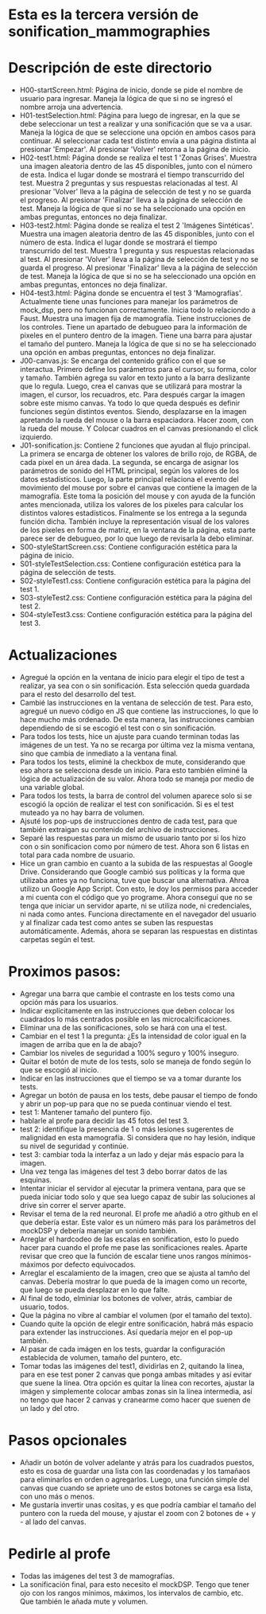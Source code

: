 # Esta es la tercera versión de sonification_mammographies

# Descripción de este directorio

- H00-startScreen.html: Página de inicio, donde se pide el nombre de usuario para ingresar. Maneja 
        la lógica de que si no se ingresó el nombre arroja una advertencia.
- H01-testSelection.html: Página para luego de ingresar, en la que se debe seleccionar un test a 
        realizar y una sonificación que se va a usar. Maneja la lógica de que se seleccione una
        opción en ambos casos para continuar. Al seleccionar cada test distinto envía a una página
        distinta al presionar 'Empezar'. Al presionar 'Volver' retorna a la página de inicio.
- H02-test1.html: Página donde se realiza el test 1 'Zonas Grises'. Muestra una imagen aleatoria 
        dentro de las 45 disponibles, junto con el número de esta. Indica el lugar donde se mostrará
        el tiempo transcurrido del test. Muestra 2 preguntas y sus respuestas relacionadas al test.
        Al presionar 'Volver' lleva a la página de selección de test y no se guarda el progreso. Al
        presionar 'Finalizar' lleva a la página de selección de test. Maneja la lógica de que si no 
        se ha seleccionado una opción en ambas preguntas, entonces no deja finalizar.
- H03-test2.html: Página donde se realiza el test 2 'Imágenes Sintéticas'. Muestra una imagen 
        aleatoria dentro de las 45 disponibles, junto con el número de esta. Indica el lugar donde 
        se mostrará el tiempo transcurrido del test. Muestra 1 pregunta y sus respuestas 
        relacionadas al test. Al presionar 'Volver' lleva a la página de selección de test y no se 
        guarda el progreso. Al presionar 'Finalizar' lleva a la página de selección de test. Maneja 
        la lógica de que si no se ha seleccionado una opción en ambas preguntas, entonces no deja 
        finalizar.
- H04-test3.html: Página donde se encuentra el test 3 'Mamografías'. Actualmente tiene unas 
        funciones para manejar los parámetros de mock_dsp, pero no funcionan 
        correctamente. Inicia todo lo relaciondo a Faust. Muestra una imagen fija de mamografía.
        Tiene instrucciones de los controles. Tiene un apartado de debugueo para la información de
        pixeles en el puntero dentro de la imagen. Tiene una barra para ajustar el tamaño del
        puntero. Maneja la lógica de que si no se ha seleccionado una opción en ambas preguntas, 
        entonces no deja finalizar.
- J00-canvas.js: Se encarga del contenido gráfico con el que se interactua. Primero define los 
        parámetros para el cursor, su forma, color y tamaño. También agrega su valor en texto junto
        a la barra deslizante que lo regula. Luego, crea el canvas que se utilizará para mostrar la
        imagen, el cursor, los recuadros, etc. Para después cargar la imagen sobre este mismo 
        canvas. Ya todo lo que queda después es definir funciones según distintos eventos. Siendo, 
        desplazarse en la imagen apretando la rueda del mouse o la barra espaciadora. Hacer zoom, 
        con la rueda del mouse. Y Colocar cuadros en el canvas presionando el click izquierdo.
- J01-sonification.js: Contiene 2 funciones que ayudan al flujo principal. La primera se encarga de
        obtener los valores de brillo rojo, de RGBA, de cada pixel en un área dada. La segunda, se
        encarga de asignar los parámetros de sonido del HTML principal, según los valores de los
        datos estadísticos. Luego, la parte principal relaciona el evento del movimiento del mouse
        por sobre el canvas que contiene la imagen de la mamografía. Este toma la posición del mouse
        y con ayuda de la función antes mencionada, utiliza los valores de los pixeles para calcular
        los distintos valores estadísticos. Finalmente se los entrega a la segunda función dicha. 
        También incluye la representación visual de los valores de los pixeles en forma de matriz, 
        en la ventana de la página, esta parte parece ser de debugueo, por lo que luego de revisarla
        la debo eliminar.
- S00-styleStartScreen.css: Contiene configuración estética para la página de inicio. 
- S01-styleTestSelection.css: Contiene configuración estética para la página de selección de tests. 
- S02-styleTest1.css: Contiene configuración estética para la página del test 1. 
- S03-styleTest2.css: Contiene configuración estética para la página del test 2. 
- S04-styleTest3.css: Contiene configuración estética para la página del test 3. 

# Actualizaciones

- Agregué la opción en la ventana de inicio para elegir el tipo de test a realizar, ya sea con o 
        sin sonificación. Esta selección queda guardada para el resto del desarrollo del test.
- Cambié las instrucciones en la ventana de selección de test. Para esto, agregué un nuevo código en
        JS que contiene las instrucciones, lo que lo hace mucho más ordenado. De esta manera, las
        instrucciones cambian dependiendo de si se escogió el test con o sin sonificación.
- Para todos los tests, hice un ajuste para cuando terminan todas las imágenes de un test. Ya no se
        recarga por última vez la misma ventana, sino que cambia de inmediato a la ventana final.
- Para todos los tests, eliminé la checkbox de mute, considerando que eso ahora se selecciona desde
        un inicio. Para esto también eliminé la lógica de actualización de su valor. Ahora todo se
        maneja por medio de una variable global.
- Para todos los tests, la barra de control del volumen aparece solo si se escogió la opción de 
        realizar el test con sonificación. Si es el test muteado ya no hay barra de volumen.
- Ajsuté los pop-ups de instrucciones dentro de cada test, para que también extraigan su contenido
        del archivo de instrucciones.
- Separé las respuestas para un mismo de usuario tanto por si los hizo con o sin sonificacion como
        por número de test. Ahora son 6 listas en total para cada nombre de usuario.
- Hice un gran cambio en cuanto a la subida de las respuestas al Google Drive. Considerando que 
        Google cambió sus políticas y la forma que utilizaba antes ya no funciona, tuve que buscar
        una alternativa. Ahroa utilizo un Google App Script. Con esto, le doy los permisos para 
        acceder a mi cuenta con el código que yo programe. Ahora conseguí que no se tenga que 
        iniciar un servidor aparte, ni se utiliza node, ni credenciales, ni nada como antes. 
        Funciona directamente en el navegador del usuario y al finalizar cada test como antes se 
        suben las respuestas automáticamente. Además, ahora se separan las respuestas en distintas
        carpetas según el test.

# Proximos pasos: 

- Agregar una barra que cambie el contraste en los tests como una opción más para los usuarios.
- Indicar explícitamente en las instrucciones que deben colocar los cuadrados lo más centrados 
        posible en las microcalcificaciones.
- Eliminar una de las sonificaciones, solo se hará con una el test.
- Cambiar en el test 1 la pregunta: ¿Es la intensidad de color igual en la imagen de arriba que en 
        la de abajo?
- Cambiar los niveles de seguridad a 100% seguro y 100% inseguro.
- Quitar el botón de mute de los tests, solo se maneja de fondo según lo que se escogió al inicio.
- Indicar en las instrucciones que el tiempo se va a tomar durante los tests.
- Agregar un botón de pausa en los tests, debe pausar el tiempo de fondo y abrir un pop-up para que
        no se pueda continuar viendo el test.
- test 1: Mantener tamaño del puntero fijo.
- hablarle al profe para decidir las 45 fotos del test 3.
- test 2: identifique la presencia de 1 o más lesiones sugerentes de malignidad en esta mamografía. 
        Si considera que no hay lesión, indique su nivel de seguridad y continúe.
- test 3: cambiar toda la interfaz a un lado y dejar más espacio para la imagen.
- Una vez tenga las imágenes del test 3 debo borrar datos de las esquinas.
- Intentar iniciar el servidor al ejecutar la primera ventana, para que se pueda iniciar todo solo
        y que sea luego capaz de subir las soluciones al drive sin correr el server aparte.
- Revisar el tema de la red neuronal. El profe me añadió a otro github en el que debería estar. Este
        valor es un número más para los parámetros del mockDSP y debería manejar un sonido también.
- Arreglar el hardcodeo de las escalas en sonification, esto lo puedo hacer para cuando el profe me
        pase las sonificaciones reales. Aparte revisar que creo que la función de escalar tiene unos
        rangos mínimos-máximos por defecto equivocados.
- Arreglar el escalamiento de la imagen, creo que se ajusta al tamño del canvas. Debería mostrar lo
        que pueda de la imagen como un recorte, que luego se pueda desplazar en lo que falte.
- Al final de todo, elminiar los botones de volver, atrás, cambiar de usuario, todos.
- Que la página no vibre al cambiar el volumen (por el tamaño del texto).
- Cuando quite la opción de elegir entre sonificación, habrá más espacio para extender las
        instrucciones. Así quedaría mejor en el pop-up también.
- Al pasar de cada imágen en los tests, guardar la configuración establecida de volumen, tamaño 
        del puntero, etc.
- Tomar todas las imágenes del test1, dividirlas en 2, quitando la línea, para en ese test poner 2
        canvas que ponga ambas mitades y así evitar que suene la línea. Otra opción es quitar la 
        línea con recortes, ajustar la imágen y simplemente colocar ambas zonas sin la línea 
        intermedia, así no tengo que hacer 2 canvas y cranearme como hacer que suenen de un lado y
        del otro.

# Pasos opcionales
- Añadir un botón de volver adelante y atrás para los cuadrados puestos, esto es cosa de guardar
        una lista con las coordenadas y los tamañaos para eliminarlos en orden o agregarlos. Luego,
        una función simple del canvas que cuando se apriete uno de estos botones se carga esa lista,
        con uno más o menos.
- Me gustaría invertir unas cositas, y es que podría cambiar el tamaño del puntero con la rueda del
        mouse, y ajustar el zoom con 2 botones de + y - al lado del canvas.

# Pedirle al profe
- Todas las imágenes del test 3 de mamografías.
- La sonificación final, para esto necesito el mockDSP. Tengo que tener ojo con los rangos mínimos, 
        máximos, los intervalos de cambio, etc. Que también le añada mute y volumen.
